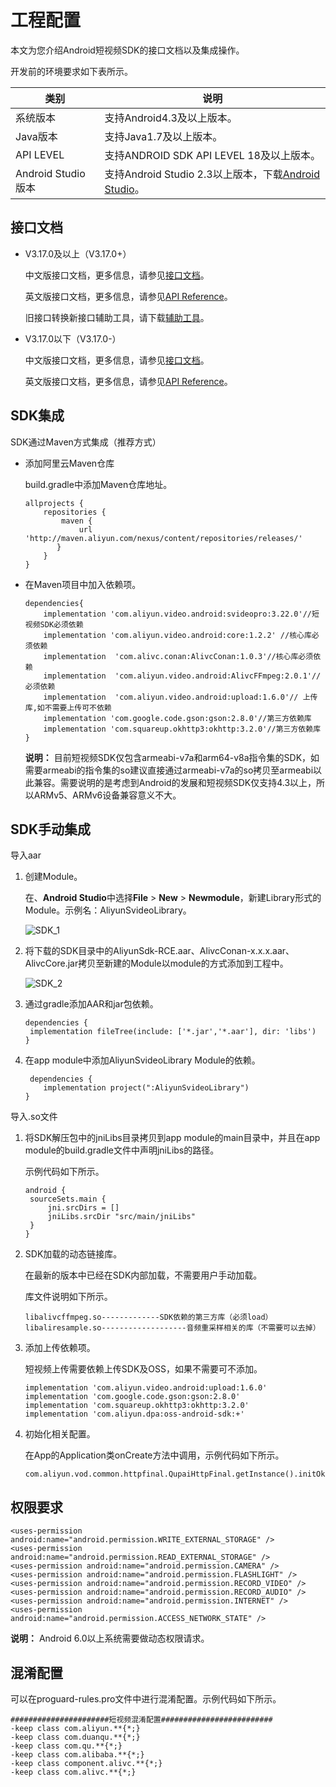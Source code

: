 # 工程配置

本文为您介绍Android短视频SDK的接口文档以及集成操作。

开发前的环境要求如下表所示。

|类别|说明|
|--|--|
|系统版本|支持Android4.3及以上版本。|
|Java版本|支持Java1.7及以上版本。|
|API LEVEL|支持ANDROID SDK API LEVEL 18及以上版本。|
|Android Studio版本|支持Android Studio 2.3以上版本，下载[Android Studio](https://developer.android.google.cn/studio/)。|

## 接口文档

-   V3.17.0及以上（V3.17.0+）

    中文版接口文档，更多信息，请参见[接口文档](https://alivc-demo-cms.alicdn.com/versionProduct/doc/shortVideo/android_new_cn/index.html)。

    英文版接口文档，更多信息，请参见[API Reference](https://alivc-demo-cms.alicdn.com/versionProduct/doc/shortVideo/android_new_en/index.html)。

    旧接口转换新接口辅助工具，请下载[辅助工具](https://alivc-demo-cms.alicdn.com/versionProduct/sourceCode/shortVideo/tool/interface_upgrade.py)。

-   V3.17.0以下（V3.17.0-）

    中文版接口文档，更多信息，请参见[接口文档](https://alivc-demo-cms.alicdn.com/versionProduct/doc/shortVideo/android_cn/index.html)。

    英文版接口文档，更多信息，请参见[API Reference](https://alivc-demo-cms.alicdn.com/versionProduct/doc/shortVideo/android_en/index.html)。


## SDK集成

SDK通过Maven方式集成（推荐方式）

-   添加阿里云Maven仓库

    build.gradle中添加Maven仓库地址。

    ```
    allprojects {
        repositories {
            maven {
                url 'http://maven.aliyun.com/nexus/content/repositories/releases/'
           }
        }
    }
    ```

-   在Maven项目中加入依赖项。

    ```
    dependencies{
        implementation 'com.aliyun.video.android:svideopro:3.22.0'//短视频SDK必须依赖
        implementation 'com.aliyun.video.android:core:1.2.2' //核心库必须依赖
        implementation  'com.alivc.conan:AlivcConan:1.0.3'//核心库必须依赖
        implementation  'com.aliyun.video.android:AlivcFFmpeg:2.0.1'//必须依赖
        implementation  'com.aliyun.video.android:upload:1.6.0'// 上传库,如不需要上传可不依赖
        implementation 'com.google.code.gson:gson:2.8.0'//第三方依赖库
        implementation 'com.squareup.okhttp3:okhttp:3.2.0'//第三方依赖库
    }
    ```

    **说明：** 目前短视频SDK仅包含armeabi-v7a和arm64-v8a指令集的SDK，如需要armeabi的指令集的so建议直接通过armeabi-v7a的so拷贝至armeabi以此兼容。需要说明的是考虑到Android的发展和短视频SDK仅支持4.3以上，所以ARMv5、ARMv6设备兼容意义不大。


## SDK手动集成

导入aar

1.  创建Module。

    在、**Android Studio**中选择**File** \> **New** \> **Newmodule**，新建Library形式的Module。示例名：AliyunSvideoLibrary。

    ![SDK_1](https://static-aliyun-doc.oss-accelerate.aliyuncs.com/assets/img/zh-CN/2654744061/p179175.png)

2.  将下载的SDK目录中的AliyunSdk-RCE.aar、AlivcConan-x.x.x.aar、AlivcCore.jar拷贝至新建的Module以module的方式添加到工程中。

    ![SDK_2](https://static-aliyun-doc.oss-accelerate.aliyuncs.com/assets/img/zh-CN/5615744061/p179184.png)

3.  通过gradle添加AAR和jar包依赖。

    ```
    dependencies {
     implementation fileTree(include: ['*.jar','*.aar'], dir: 'libs')
    }
    ```

4.  在app module中添加AliyunSvideoLibrary Module的依赖。

    ```
     dependencies {
        implementation project(":AliyunSvideoLibrary")
    }
    ```


导入.so文件

1.  将SDK解压包中的jniLibs目录拷贝到app module的main目录中，并且在app module的build.gradle文件中声明jniLibs的路径。

    示例代码如下所示。

    ```
    android {
     sourceSets.main {
         jni.srcDirs = []
         jniLibs.srcDir "src/main/jniLibs" 
     }
    }
    ```

2.  SDK加载的动态链接库。

    在最新的版本中已经在SDK内部加载，不需要用户手动加载。

    库文件说明如下所示。

    ```
    libalivcffmpeg.so-------------SDK依赖的第三方库（必须load）
    libaliresample.so-------------------音频重采样相关的库（不需要可以去掉）
    ```

3.  添加上传依赖项。

    短视频上传需要依赖上传SDK及OSS，如果不需要可不添加。

    ```
    implementation 'com.aliyun.video.android:upload:1.6.0'
    implementation 'com.google.code.gson:gson:2.8.0'
    implementation 'com.squareup.okhttp3:okhttp:3.2.0'
    implementation 'com.aliyun.dpa:oss-android-sdk:+'
    ```

4.  初始化相关配置。

    在App的Application类onCreate方法中调用，示例代码如下所示。

    ```
    com.aliyun.vod.common.httpfinal.QupaiHttpFinal.getInstance().initOkHttpFinal();
    ```


## 权限要求

```
<uses-permission android:name="android.permission.WRITE_EXTERNAL_STORAGE" />
<uses-permission android:name="android.permission.READ_EXTERNAL_STORAGE" />
<uses-permission android:name="android.permission.CAMERA" />
<uses-permission android:name="android.permission.FLASHLIGHT" />
<uses-permission android:name="android.permission.RECORD_VIDEO" />
<uses-permission android:name="android.permission.RECORD_AUDIO" />
<uses-permission android:name="android.permission.INTERNET" />
<uses-permission android:name="android.permission.ACCESS_NETWORK_STATE" />
```

**说明：** Android 6.0以上系统需要做动态权限请求。

## 混淆配置

可以在proguard-rules.pro文件中进行混淆配置。示例代码如下所示。

```
######################短视频混淆配置#########################
-keep class com.aliyun.**{*;}
-keep class com.duanqu.**{*;}
-keep class com.qu.**{*;}
-keep class com.alibaba.**{*;}
-keep class component.alivc.**{*;}
-keep class com.alivc.**{*;}
```

